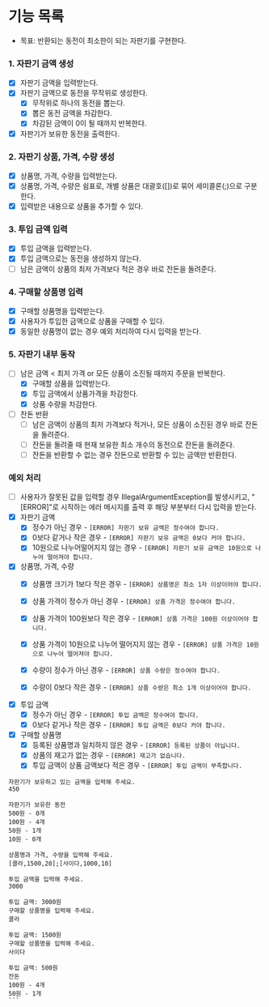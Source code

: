 # 기능 목록
- 목표: 반환되는 동전이 최소한이 되는 자판기를 구현한다.

### 1. 자판기 금액 생성
- [x] 자판기 금액을 입력받는다.
- [x] 자판기 금액으로 동전을 무작위로 생성한다.
  - [x] 무작위로 하나의 동전을 뽑는다.
  - [x] 뽑은 동전 금액을 차감한다.
  - [x] 차감된 금액이 0이 될 때까지 반복한다.
- [x] 자판기가 보유한 동전을 출력한다.

### 2. 자판기 상품, 가격, 수량 생성
- [x] 상품명, 가격, 수량을 입력받는다.
- [x] 상품명, 가격, 수량은 쉼표로, 개별 상품은 대괄호([])로 묶어 세미콜론(;)으로 구분한다.
- [x] 입력받은 내용으로 상품을 추가할 수 있다.

### 3. 투입 금액 입력
- [x] 투입 금액을 입력받는다.
- [x] 투입 금액으로는 동전을 생성하지 않는다.
- [ ] 남은 금액이 상품의 최저 가격보다 적은 경우 바로 잔돈을 돌려준다.

### 4. 구매할 상품명 입력
- [x] 구매할 상품명을 입력받는다.
- [x] 사용자가 투입한 금액으로 상품을 구매할 수 있다.
- [x] 동일한 상품명이 없는 경우 예외 처리하여 다시 입력을 받는다.

### 5. 자판기 내부 동작
- [ ] 남은 금액 < 최저 가격 or 모든 상품이 소진될 때까지 주문을 반복한다.
  - [x] 구매할 상품을 입력받는다.
  - [x] 투입 금액에서 상품가격을 차감한다.
  - [x] 상품 수량을 차감한다.
- [ ] 잔돈 반환
  - [ ] 남은 금액이 상품의 최저 가격보다 적거나, 모든 상품이 소진된 경우 바로 잔돈을 돌려준다.
  - [ ] 잔돈을 돌려줄 때 현재 보유한 최소 개수의 동전으로 잔돈을 돌려준다.
  - [ ] 잔돈을 반환할 수 없는 경우 잔돈으로 반환할 수 있는 금액만 반환한다.

### 예외 처리
- [ ] 사용자가 잘못된 값을 입력할 경우 IllegalArgumentException를 발생시키고, "[ERROR]"로 시작하는 에러 메시지를 출력 후 해당 부분부터 다시 입력을 받는다.
- [x] 자판기 금액
  - [x] 정수가 아닌 경우 - `[ERROR] 자판기 보유 금액은 정수여야 합니다.`
  - [x] 0보다 같거나 작은 경우 - `[ERROR] 자판기 보유 금액은 0보다 커야 합니다.`
  - [x] 10원으로 나누어떨어지지 않는 경우 - `[ERROR] 자판기 보유 금액은 10원으로 나누어 떨어져야 합니다.`
- [x] 상품명, 가격, 수량
  - [x] 상품명 크기가 1보다 작은 경우 - `[ERROR] 상품명은 최소 1자 이상이어야 합니다.`

  - [x] 상품 가격이 정수가 아닌 경우 - `[ERROR] 상품 가격은 정수여야 합니다.`
  - [x] 상품 가격이 100원보다 작은 경우 - `[ERROR] 상품 가격은 100원 이상이어야 합니다.`
  - [x] 상품 가격이 10원으로 나누어 떨어지지 않는 경우 - `[ERROR] 상품 가격은 10원으로 나누어 떨어져야 합니다.`
  
  - [x] 수량이 정수가 아닌 경우 - `[ERROR] 상품 수량은 정수여야 합니다.`
  - [x] 수량이 0보다 작은 경우 - `[ERROR] 상품 수량은 최소 1개 이상이어야 합니다.`
- [x] 투입 금액
  - [x] 정수가 아닌 경우 - `[ERROR] 투입 금액은 정수여야 합니다.`
  - [x] 0보다 같거나 작은 경우 - `[ERROR] 투입 금액은 0보다 커야 합니다.`
- [x] 구매할 상품명
  - [x] 등록된 상품명과 일치하지 않은 경우 - `[ERROR] 등록된 상품이 아닙니다.`
  - [x] 상품의 재고가 없는 경우 - `[ERROR] 재고가 없습니다.`
  - [x] 투입 금액이 상품 금액보다 적은 경우 - `[ERROR] 투입 금액이 부족합니다.`

````
자판기가 보유하고 있는 금액을 입력해 주세요.
450

자판기가 보유한 동전
500원 - 0개
100원 - 4개
50원 - 1개
10원 - 0개

상품명과 가격, 수량을 입력해 주세요.
[콜라,1500,20];[사이다,1000,10]

투입 금액을 입력해 주세요.
3000

투입 금액: 3000원
구매할 상품명을 입력해 주세요.
콜라

투입 금액: 1500원
구매할 상품명을 입력해 주세요.
사이다

투입 금액: 500원
잔돈
100원 - 4개
50원 - 1개
```